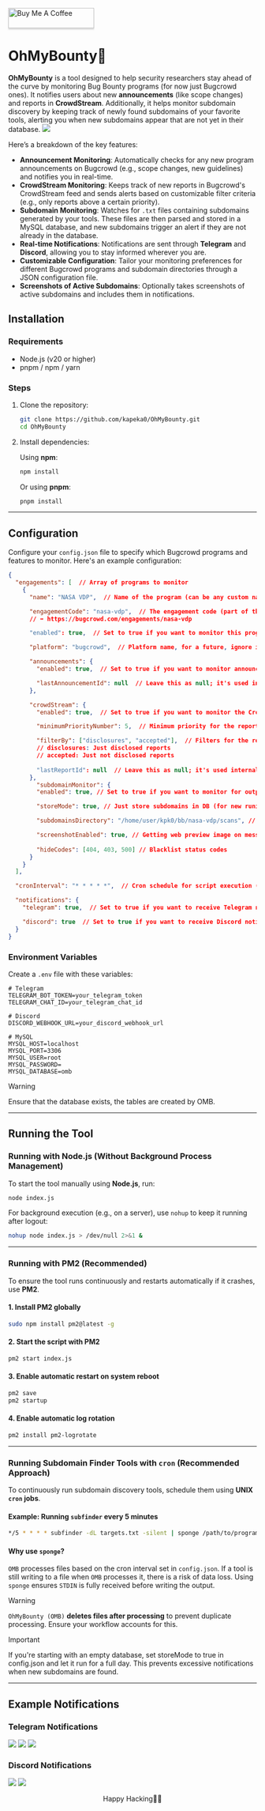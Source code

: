<a href="https://www.buymeacoffee.com/kapeka" target="_blank"><img src="https://www.buymeacoffee.com/assets/img/custom_images/orange_img.png" alt="Buy Me A Coffee" style="height: 41px !important;width: 174px !important;box-shadow: 0px 3px 2px 0px rgba(190, 190, 190, 0.5) !important;-webkit-box-shadow: 0px 3px 2px 0px rgba(190, 190, 190, 0.5) !important;" ></a>
# OhMyBounty🍩

**OhMyBounty** is a tool designed to help security researchers stay ahead of the curve by monitoring  Bug Bounty programs (for now just Bugcrowd ones). It notifies users about new **announcements** (like scope changes) and reports in **CrowdStream**. Additionally, it helps monitor subdomain discovery by keeping track of newly found subdomains of your favorite tools, alerting you when new subdomains appear that are not yet in their database.
<img src="./assets/diagram.png" />


Here’s a breakdown of the key features:

- **Announcement Monitoring**: Automatically checks for any new program announcements on Bugcrowd (e.g., scope changes, new guidelines) and notifies you in real-time.
- **CrowdStream Monitoring**: Keeps track of new reports in Bugcrowd's CrowdStream feed and sends alerts based on customizable filter criteria (e.g., only reports above a certain priority).
- **Subdomain Monitoring**: Watches for `.txt` files containing subdomains generated by your tools. These files are then parsed and stored in a MySQL database, and new subdomains trigger an alert if they are not already in the database.
- **Real-time Notifications**: Notifications are sent through **Telegram** and **Discord**, allowing you to stay informed wherever you are.
- **Customizable Configuration**: Tailor your monitoring preferences for different Bugcrowd programs and subdomain directories through a JSON configuration file.
- **Screenshots of Active Subdomains**: Optionally takes screenshots of active subdomains and includes them in notifications.



## Installation

### Requirements

- Node.js (v20 or higher)
- pnpm / npm / yarn

### Steps

1. Clone the repository:

    ```bash
    git clone https://github.com/kapeka0/OhMyBounty.git
    cd OhMyBounty
    ```

2. Install dependencies:

    Using **npm**:

    ```bash
    npm install
    ```

    Or using **pnpm**:

    ```bash
    pnpm install
    ```

---

## Configuration

Configure your `config.json` file to specify which Bugcrowd programs and features to monitor. Here's an example configuration:

```json
{
  "engagements": [  // Array of programs to monitor
    {
      "name": "NASA VDP",  // Name of the program (can be any custom name)

      "engagementCode": "nasa-vdp",  // The engagement code (part of the URL for the program) 
      // ➡️ https://bugcrowd.com/engagements/nasa-vdp

      "enabled": true,  // Set to true if you want to monitor this program

      "platform": "bugcrowd",  // Platform name, for a future, ignore it

      "announcements": {
        "enabled": true,  // Set to true if you want to monitor announcements (like scope changes, etc.)

        "lastAnnouncementId": null  // Leave this as null; it's used internally to track the last update
      },

      "crowdStream": {
        "enabled": true,  // Set to true if you want to monitor the CrowdStream feed

        "minimumPriorityNumber": 5,  // Minimum priority for the reports to notify about

        "filterBy": ["disclosures", "accepted"],  // Filters for the report status (must have at least one value)
        // disclosures: Just disclosed reports
        // accepted: Just not disclosed reports
        
        "lastReportId": null  // Leave this as null; it's used internally to track the last update
      },
        "subdomainMonitor": { 
        "enabled": true, // Set to true if you want to monitor for output subdomains.txt files

        "storeMode": true, // Just store subdomains in DB (for new runing with empty DB)

        "subdomainsDirectory": "/home/user/kpk0/bb/nasa-vdp/scans", // The dir where your tools will output the .txt files, NOT recursively, just one level

        "screenshotEnabled": true, // Getting web preview image on messages or not,
        
        "hideCodes": [404, 403, 500] // Blacklist status codes
      }
    }
  ],

  "cronInterval": "* * * * *",  // Cron schedule for script execution (this runs every minute by default)

  "notifications": {
    "telegram": true,  // Set to true if you want to receive Telegram notifications

    "discord": true  // Set to true if you want to receive Discord notifications
  }
}
```

### Environment Variables

Create a `.env` file with these variables:

```
# Telegram
TELEGRAM_BOT_TOKEN=your_telegram_token
TELEGRAM_CHAT_ID=your_telegram_chat_id

# Discord
DISCORD_WEBHOOK_URL=your_discord_webhook_url

# MySQL
MYSQL_HOST=localhost
MYSQL_PORT=3306
MYSQL_USER=root
MYSQL_PASSWORD=
MYSQL_DATABASE=omb
```
> [!WARNING]  
> Ensure that the database exists, the tables are created by OMB.
---

## **Running the Tool**

### **Running with Node.js (Without Background Process Management)**

To start the tool manually using **Node.js**, run:

```bash
node index.js
```

For background execution (e.g., on a server), use `nohup` to keep it running after logout:

```bash
nohup node index.js > /dev/null 2>&1 &
```

---

### **Running with PM2 (Recommended)**

To ensure the tool runs continuously and restarts automatically if it crashes, use **PM2**.

#### **1. Install PM2 globally**
```bash
sudo npm install pm2@latest -g
```

#### **2. Start the script with PM2**
```bash
pm2 start index.js
```

#### **3. Enable automatic restart on system reboot**
```bash
pm2 save
pm2 startup
```

#### **4. Enable automatic log rotation**
```bash
pm2 install pm2-logrotate
```

---

### **Running Subdomain Finder Tools with `cron` (Recommended Approach)**

To continuously run subdomain discovery tools, schedule them using **UNIX `cron` jobs**.

#### **Example: Running `subfinder` every 5 minutes**
```bash
*/5 * * * * subfinder -dL targets.txt -silent | sponge /path/to/programDir
```

#### **Why use `sponge`?**
`OMB` processes files based on the cron interval set in `config.json`. If a tool is still writing to a file when `OMB` processes it, there is a risk of data loss. Using `sponge` ensures `STDIN` is fully received before writing the output.

> [!WARNING] 
> `OhMyBounty (OMB)` **deletes files after processing** to prevent duplicate processing. Ensure your workflow accounts for this.

> [!IMPORTANT]
> If you're starting with an empty database, set storeMode to true in config.json and let it run for a full day. This prevents excessive notifications when new subdomains are found.
---

## **Example Notifications**

### **Telegram Notifications**
<img src="./assets/ex1.png" />
<img src="./assets/ex2.png" />
<img src="./assets/ex4.png" />

### **Discord Notifications**
<img src="./assets/ex3.png" />
<img src="./assets/ex5.png" />


<p style="text-align: center;" align="center"> Happy Hacking👨‍💻</p>

 

 

 
